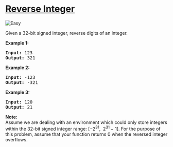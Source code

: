 # [Reverse Integer](https://leetcode.com/problems/reverse-integer/)
<img src="https://img.shields.io/badge/difficulty-easy-green.svg" alt="Easy" />

<p>Given a 32-bit signed integer, reverse digits of an integer.</p>

<p><strong>Example 1:</strong></p>

<pre>
<strong>Input:</strong> 123
<strong>Output:</strong> 321
</pre>

<p><strong>Example 2:</strong></p>

<pre>
<strong>Input:</strong> -123
<strong>Output:</strong> -321
</pre>

<p><strong>Example 3:</strong></p>

<pre>
<strong>Input:</strong> 120
<strong>Output:</strong> 21
</pre>

<p><strong>Note:</strong><br />
Assume we are dealing with an environment which could only store integers within the 32-bit signed integer range: [&minus;2<sup>31</sup>,&nbsp; 2<sup>31&nbsp;</sup>&minus; 1]. For the purpose of this problem, assume that your function returns 0 when the reversed integer overflows.</p>

